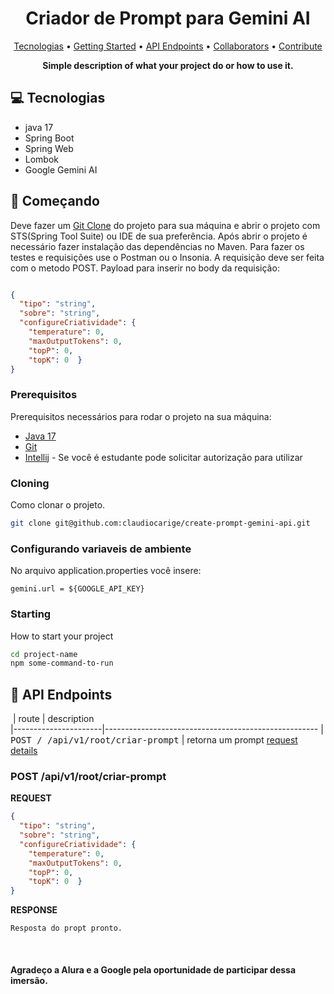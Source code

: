 <h1 align="center" style="font-weight: bold;">Criador de Prompt para Gemini AI</h1>

<p align="center">
 <a href="#tech">Tecnologias</a> • 
 <a href="#started">Getting Started</a> • 
  <a href="#routes">API Endpoints</a> •
 <a href="#colab">Collaborators</a> •
 <a href="#contribute">Contribute</a>
</p>

<p align="center">
    <b>Simple description of what your project do or how to use it.</b>
</p>

<h2 id="tech">💻 Tecnologias</h2>

- java 17
- Spring Boot
- Spring Web
- Lombok
- Google Gemini AI

<h2 id="started">🚀 Começando</h2>

Deve fazer um <a href="#gitClone">Git Clone</a> do projeto para sua máquina e abrir o projeto 
com STS(Spring Tool Suite) ou IDE de sua preferência.
Após abrir o projeto é necessário fazer instalação das dependências no Maven.
Para fazer os testes e requisições use o Postman ou o Insonia.
A requisição deve ser feita com o metodo POST.
Payload para inserir no body da requisição:<br>

```json

{
  "tipo": "string",
  "sobre": "string",
  "configureCriatividade": {
    "temperature": 0,
    "maxOutputTokens": 0,
    "topP": 0,
    "topK": 0  }
}

```

<h3>Prerequisitos</h3>

Prerequisitos necessários para rodar o projeto na sua máquina:

- [Java 17](https://www.azul.com/downloads/?package=jdk#zulu)
- [Git](https://git-scm.com/)
- [Intellij](https://www.jetbrains.com/pt-br/idea/) - Se você é estudante pode solicitar autorização para utilizar

<h3 id="gitClone">Cloning</h3>

Como clonar o projeto.

```bash
git clone git@github.com:claudiocarige/create-prompt-gemini-api.git
```

<h3>Configurando variaveis de ambiente</h2>

No arquivo application.properties você insere:

```application.properties
gemini.url = ${GOOGLE_API_KEY}
```

<h3>Starting</h3>

How to start your project

```bash
cd project-name
npm some-command-to-run
```

<h2 id="routes">📍 API Endpoints</h2>

​
| route               | description                                          
|----------------------|-----------------------------------------------------
|<br> <kbd>POST / /api/v1/root/criar-prompt</kbd>     | retorna um prompt [request details](#post-auth-detail)

<h3>POST /api/v1/root/criar-prompt</h3>

**REQUEST**
```json
{
  "tipo": "string",
  "sobre": "string",
  "configureCriatividade": {
    "temperature": 0,
    "maxOutputTokens": 0,
    "topP": 0,
    "topK": 0  }
}

```

**RESPONSE**
```String
Resposta do propt pronto. 
```
<br>
<h4> Agradeço a Alura e a Google pela oportunidade de participar dessa imersão.</h4>